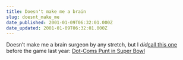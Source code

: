 ```yaml
---
title: Doesn't make me a brain
slug: doesnt_make_me
date_published: 2001-01-09T06:32:01.000Z
date_updated: 2001-01-09T06:32:01.000Z
---
```


Doesn’t make me a brain surgeon by any stretch, but I *did*[call this one](index.php?fad.php) before the game last year: [Dot-Coms Punt in Super Bowl](http://www.wirednews.com/news/business/0,1367,40872,00.html)
